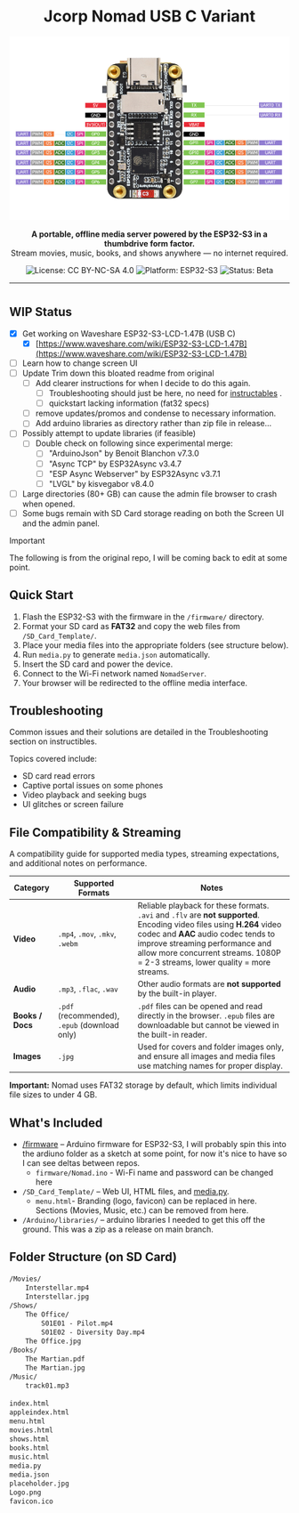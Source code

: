 # <div align="center">Jcorp Nomad USB C Variant</div>

<div align="center">
  <img src="ESP32-S3-LCD-1.47B-details-interUSBC.jpg" alt="Jcorp Nomad Offline Media Server" width="800">
</div>

<p align="center"><b>A portable, offline media server powered by the ESP32-S3 in a thumbdrive form factor.</b><br>
Stream movies, music, books, and shows anywhere — no internet required.</p>

<p align="center">
  <img src="https://img.shields.io/badge/license-CC--BY--NC--SA%204.0-blue.svg" alt="License: CC BY-NC-SA 4.0" />
  <img src="https://img.shields.io/badge/platform-ESP32--S3-orange" alt="Platform: ESP32-S3" />
  <img src="https://img.shields.io/badge/status-beta-lightgrey" alt="Status: Beta" />
</p>

---

# 


## WIP Status

- [x] Get working on Waveshare ESP32-S3-LCD-1.47B (USB C)
    - [x] [https://www.waveshare.com/wiki/ESP32-S3-LCD-1.47B](https://www.waveshare.com/wiki/ESP32-S3-LCD-1.47B)
- [ ] Learn how to change screen UI
- [ ] Update Trim down this bloated readme from original
    - [ ] Add clearer instructions for when I decide to do this again.
        - [ ] Troubleshooting should just be here, no need for [instructables](https://www.instructables.com/Jcorp-Nomad-Mini-WIFI-Media-Server/) .
        - [ ] quickstart lacking information (fat32 specs)
    - [ ] remove updates/promos and condense to necessary information.   
    - [ ] Add arduino libraries as directory rather than zip file in release...
- [ ] Possibly attempt to update libraries (if feasible) 
    - [ ] Double check on following since experimental merge:
         - [ ] "ArduinoJson" by Benoit Blanchon v7.3.0
         - [ ] "Async TCP" by ESP32Async v3.4.7
         - [ ] "ESP Async Webserver" by ESP32Async v3.7.1
         - [ ] "LVGL" by kisvegabor v8.4.0
- [ ] Large directories (80+ GB) can cause the admin file browser to crash when opened.  
- [ ] Some bugs remain with SD Card storage reading on both the Screen UI and the admin panel.

> [!IMPORTANT]
> The following is from the original repo, I will be coming back to edit at some point.


<!-- Existing README content continues below -->

## Quick Start

1. Flash the ESP32-S3 with the firmware in the `/firmware/` directory.
2. Format your SD card as **FAT32** and copy the web files from `/SD_Card_Template/`.
3. Place your media files into the appropriate folders (see structure below).
4. Run `media.py` to generate `media.json` automatically.
5. Insert the SD card and power the device.
6. Connect to the Wi-Fi network named `NomadServer`.
7. Your browser will be redirected to the offline media interface.

## Troubleshooting

Common issues and their solutions are detailed in the Troubleshooting section on instructibles.

Topics covered include:

- SD card read errors
- Captive portal issues on some phones
- Video playback and seeking bugs
- UI glitches or screen failure

## File Compatibility & Streaming

A compatibility guide for supported media types, streaming expectations, and additional notes on performance.

| Category      | Supported Formats                    | Notes                                                                                   |
|---------------|------------------------------------|-----------------------------------------------------------------------------------------|
| **Video**     | `.mp4`, `.mov`, `.mkv`, `.webm`   | Reliable playback for these formats. `.avi` and `.flv` are **not supported**. Encoding video files using **H.264** video codec and **AAC** audio codec tends to improve streaming performance and allow more concurrent streams.  1080P = 2-3 streams, lower quality = more streams.        |
| **Audio**     | `.mp3`, `.flac`, `.wav`             | Other audio formats are **not supported** by the built-in player.                       |
| **Books / Docs** | `.pdf` (recommended), `.epub` (download only) | `.pdf` files can be opened and read directly in the browser. `.epub` files are downloadable but cannot be viewed in the built-in reader. |
| **Images**     | `.jpg`             | Used for covers and folder images only, and ensure all images and media files use matching names for proper display.                       |

**Important:** Nomad uses FAT32 storage by default, which limits individual file sizes to under 4 GB.

## What's Included

- [/firmware](/firmware/) – Arduino firmware for ESP32-S3, I will probably spin this into the ardiuno folder as a sketch at some point, for now it's nice to have so I can see deltas between repos.
    - `firmware/Nomad.ino` - Wi-Fi name and password can be changed here
- `/SD_Card_Template/` – Web UI, HTML files, and [media.py](media.py). 
    - `menu.html`- Branding (logo, favicon) can be replaced in here. Sections (Movies, Music, etc.) can be removed from here.
- `/Arduino/libraries/` – arduino libraries I needed to get this off the ground. This was a zip as a release on main branch. 

## Folder Structure (on SD Card)

```
/Movies/
    Interstellar.mp4
    Interstellar.jpg
/Shows/
    The Office/
        S01E01 - Pilot.mp4
        S01E02 - Diversity Day.mp4
    The Office.jpg
/Books/
    The Martian.pdf
    The Martian.jpg
/Music/
    track01.mp3

index.html
appleindex.html
menu.html
movies.html
shows.html
books.html
music.html
media.py
media.json
placeholder.jpg
Logo.png
favicon.ico
```

 
